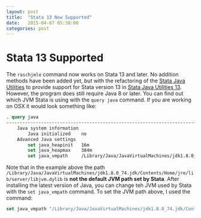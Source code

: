 ```yaml
---
layout: post
title:  "Stata 13 Now Supported"
date:   2015-04-07 05:38:00
categories: post
---
```


# Stata 13 Supported 
The `raschjmle` command now works on Stata 13 and later.  No addition methods have been added yet, but with the refactoring of the [Stata Java Utilities](https://github.com/wbuchanan/StataJavaUtilities) to provide support for Stata version 13 in [Stata Java Utilities 13](https://github.com/wbuchanan/StataJavaUtilities13).  However, the program does still require Java 8 or later.  You can find out which JVM Stata is using with the `query java` command.  If you are working on OSX it would look something like:

```Stata
. query java
----------------------------------------------------------------------------------------------------------------------------------------
    Java system information
        Java initialized    no
    Advanced Java settings
        set java_heapinit   16m
        set java_heapmax    384m
        set java_vmpath     /Library/Java/JavaVirtualMachines/jdk1.8.0_74.jdk/Contents/Home/jre/lib/server/libjvm.dylib

```

Note that in the example above the path `/Library/Java/JavaVirtualMachines/jdk1.8.0_74.jdk/Contents/Home/jre/lib/server/libjvm.dylib` is __not the default JVM path set by Stata__.  After installing the latest version of Java, you can change teh JVM used by Stata with the `set java_vmpath` command.  To set the JVM path above, I used the command:
 
```Stata
set java_vmpath "/Library/Java/JavaVirtualMachines/jdk1.8.0_74.jdk/Contents/Home/jre/lib/server/libjvm.dylib"
```
 
 